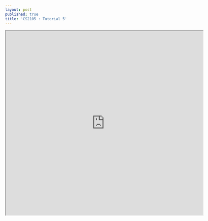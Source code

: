 ```yaml
---
layout: post
published: true
title: 'CS2105 : Tutorial 5'
---
```


<iframe src="https://drive.google.com/file/d/1t6-fAannH0qel-jgyGGohUW6zGH4giax/preview" width="640" height="600"></iframe>
